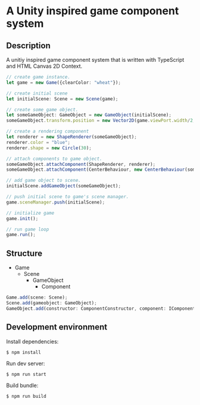 # A Unity inspired game component system  

## Description
A unitiy inspired game component system that is written with TypeScript and HTML Canvas 2D Context.

```TypeScript
// create game instance. 
let game = new Game({clearColor: "wheat"});

// create initial scene 
let initialScene: Scene = new Scene(game);

// create some game object.
let someGameObject: GameObject = new GameObject(initialScene);
someGameObject.transform.position = new Vector2D(game.viewPort.width/2, game.viewPort.height/2);

// create a rendering component 
let renderer = new ShapeRenderer(someGameObject);
renderer.color = "blue";
renderer.shape = new Circle(30);

// attach components to game object.
someGameObject.attachComponent(ShapeRenderer, renderer);
someGameObject.attachComponent(CenterBehaviour, new CenterBehaviour(someGameObject));

// add game object to scene. 
initialScene.addGameObject(someGameObject);

// push initial scene to game's scene manager. 
game.sceneManager.push(initialScene);

// initialize game
game.init();

// run game loop
game.run();
```

## Structure
- Game
    - Scene
        - GameObject
            - Component

```TypeScript
Game.add(scene: Scene);
Scene.add(gameobject: GameObject);
GameObject.add(constructor: ComponentConstructor, component: IComponent);
```

## Development environment

Install dependencies: 
```
$ npm install
```

Run dev server: 

```
$ npm run start
```

Build bundle:
```
$ npm run build
```


